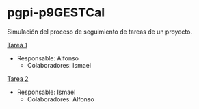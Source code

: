 # pgpi-p9GESTCal
Simulación del proceso de seguimiento de tareas de un proyecto.

[Tarea 1](https://github.com/ismeh/pgpi-p9GESTCal/tree/Tarea1)
  - Responsable: Alfonso
    - Colaboradores: Ismael
   
[Tarea 2](https://github.com/ismeh/pgpi-p9GESTCal/tree/Tarea2)
  - Responsable: Ismael
    - Colaboradores: Alfonso   
